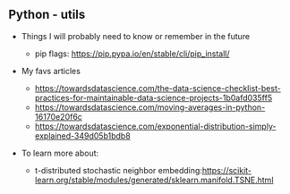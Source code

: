 ## Python - utils

* Things I will probably need to know or remember in the future 

  - pip flags: https://pip.pypa.io/en/stable/cli/pip_install/

* My favs articles

  * https://towardsdatascience.com/the-data-science-checklist-best-practices-for-maintainable-data-science-projects-1b0afd035ff5
  * https://towardsdatascience.com/moving-averages-in-python-16170e20f6c 
  * https://towardsdatascience.com/exponential-distribution-simply-explained-349d05b1bdb8

*  To learn more about:
  
    * t-distributed stochastic neighbor embedding:https://scikit-learn.org/stable/modules/generated/sklearn.manifold.TSNE.html
   
  
